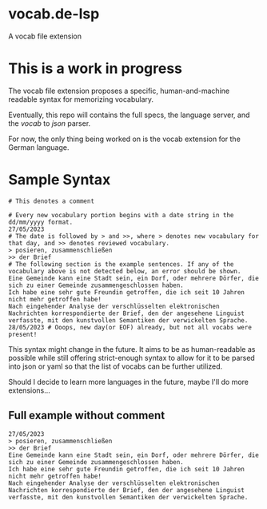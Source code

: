 # vocab.de-lsp
A vocab file extension

# This is a work in progress

The vocab file extension proposes a specific, human-and-machine readable syntax for memorizing vocabulary.

Eventually, this repo will contains the full specs, the language server, and the _vocab_ to _json_ parser.

For now, the only thing being worked on is the vocab extension for the German language.

# Sample Syntax

```vocab.de
# This denotes a comment

# Every new vocabulary portion begins with a date string in the dd/mm/yyyy format.
27/05/2023
# The date is followed by > and >>, where > denotes new vocabulary for that day, and >> denotes reviewed vocabulary.
> posieren, zusammenschließen
>> der Brief
# The following section is the example sentences. If any of the vocabulary above is not detected below, an error should be shown.
Eine Gemeinde kann eine Stadt sein, ein Dorf, oder mehrere Dörfer, die sich zu einer Gemeinde zusammengeschlossen haben.
Ich habe eine sehr gute Freundin getroffen, die ich seit 10 Jahren nicht mehr getroffen habe!
Nach eingehender Analyse der verschlüsselten elektronischen Nachrichten korrespondierte der Brief, den der angesehene Linguist verfasste, mit den kunstvollen Semantiken der verwickelten Sprache.
28/05/2023 # Ooops, new day(or EOF) already, but not all vocabs were present!
```

This syntax might change in the future. It aims to be as human-readable as possible while still offering strict-enough syntax to allow for it to be parsed into json or yaml so that the list of vocabs can be further utilized.

Should I decide to learn more languages in the future, maybe I'll do more extensions...

## Full example without comment
```
27/05/2023
> posieren, zusammenschließen
>> der Brief
Eine Gemeinde kann eine Stadt sein, ein Dorf, oder mehrere Dörfer, die sich zu einer Gemeinde zusammengeschlossen haben.
Ich habe eine sehr gute Freundin getroffen, die ich seit 10 Jahren nicht mehr getroffen habe!
Nach eingehender Analyse der verschlüsselten elektronischen Nachrichten korrespondierte der Brief, den der angesehene Linguist verfasste, mit den kunstvollen Semantiken der verwickelten Sprache.
```